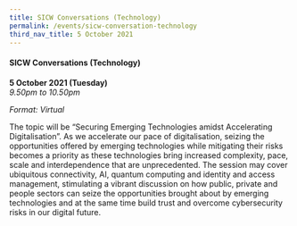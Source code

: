 ```yaml
---
title: SICW Conversations (Technology)
permalink: /events/sicw-conversation-technology
third_nav_title: 5 October 2021
---
```


#### **SICW Conversations (Technology)**

**5 October 2021 (Tuesday)**  
*9.50pm to 10.50pm*

*Format: Virtual*

The topic will be “Securing Emerging Technologies amidst Accelerating Digitalisation”. As we accelerate our pace of digitalisation, seizing the opportunities offered by emerging technologies while mitigating their risks becomes a priority as these technologies bring increased complexity, pace, scale and interdependence that are unprecedented.  The session may cover ubiquitous connectivity, AI, quantum computing and identity and access management, stimulating a vibrant discussion on how public, private and people sectors can seize the opportunities brought about by emerging technologies and at the same time build trust and overcome cybersecurity risks in our digital future.